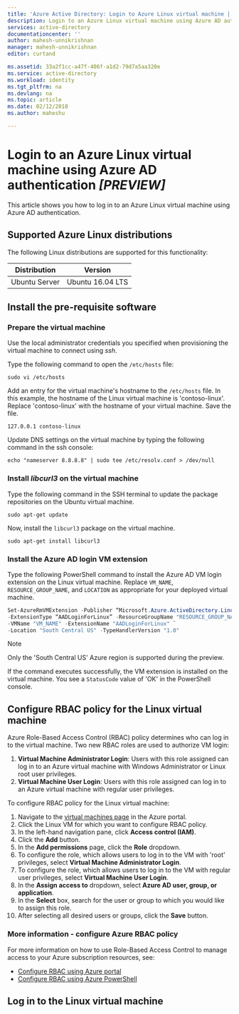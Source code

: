 ```yaml
---
title: 'Azure Active Directory: Login to Azure Linux virtual machine | Microsoft Docs'
description: Login to an Azure Linux virtual machine using Azure AD authentication
services: active-directory
documentationcenter: ''
author: mahesh-unnikrishnan
manager: mahesh-unnikrishnan
editor: curtand

ms.assetid: 33a2f1cc-a47f-406f-a1d2-79d7a5aa320e
ms.service: active-directory
ms.workload: identity
ms.tgt_pltfrm: na
ms.devlang: na
ms.topic: article
ms.date: 02/12/2018
ms.author: maheshu

---
```


# Login to an Azure Linux virtual machine using Azure AD authentication *[PREVIEW]*
This article shows you how to log in to an Azure Linux virtual machine using Azure AD authentication.

## Supported Azure Linux distributions
The following Linux distributions are supported for this functionality:

| Distribution | Version |
| --- | --- |
| Ubuntu Server | Ubuntu 16.04 LTS |


## Install the pre-requisite software

### Prepare the virtual machine
Use the local administrator credentials you specified when provisioning the virtual machine to connect using *ssh*.

Type the following command to open the ```/etc/hosts``` file:
```
sudo vi /etc/hosts
```

Add an entry for the virtual machine's hostname to the ```/etc/hosts``` file. In this example, the hostname of the Linux virtual machine is 'contoso-linux'. Replace 'contoso-linux' with the hostname of your virtual machine. Save the file.
```
127.0.0.1 contoso-linux
```

Update DNS settings on the virtual machine by typing the following command in the ssh console:
```
echo "nameserver 8.8.8.8" | sudo tee /etc/resolv.conf > /dev/null
```

### Install *libcurl3* on the virtual machine
Type the following command in the SSH terminal to update the package repositories on the Ubuntu virtual machine.
```
sudo apt-get update
```
Now, install the ```libcurl3``` package on the virtual machine.
```
sudo apt-get install libcurl3
```

### Install the Azure AD login VM extension
Type the following PowerShell command to install the Azure AD VM login extension on the Linux virtual machine. Replace ```VM_NAME```, ```RESOURCE_GROUP_NAME```, and ```LOCATION``` as appropriate for your deployed virtual machine.

```PowerShell
Set-AzureRmVMExtension -Publisher “Microsoft.Azure.ActiveDirectory.LinuxSSH.Edp” `
-ExtensionType “AADLoginForLinux” -ResourceGroupName "RESOURCE_GROUP_NAME" `
-VMName "VM_NAME" -ExtensionName "AADLoginForLinux" `
-Location "South Central US" -TypeHandlerVersion "1.0"
```

>[!NOTE] 
> Only the 'South Central US' Azure region is supported during the preview.
>

If the command executes successfully, the VM extension is installed on the virtual machine. You see a ```StatusCode``` value of 'OK' in the PowerShell console.


## Configure RBAC policy for the Linux virtual machine
Azure Role-Based Access Control (RBAC) policy determines who can log in to the virtual machine. Two new RBAC roles are used to authorize VM login:
1. **Virtual Machine Administrator Login**: Users with this role assigned can log in to an Azure virtual machine with Windows Administrator or Linux root user privileges.
2. **Virtual Machine User Login**: Users with this role assigned can log in to an Azure virtual machine with regular user privileges.

To configure RBAC policy for the Linux virtual machine:

1. Navigate to the [virtual machines page](https://portal.azure.com/#blade/HubsExtension/Resources/resourceType/Microsoft.Compute%2FVirtualMachines) in the Azure portal.
2. Click the Linux VM for which you want to configure RBAC policy.
3. In the left-hand navigation pane, click **Access control (IAM)**.
4. Click the **Add** button.
5. In the **Add permissions** page, click the **Role** dropdown.
6. To configure the role, which allows users to log in to the VM with 'root' privileges, select **Virtual Machine Administrator Login**.
7. To configure the role, which allows users to log in to the VM with regular user privileges, select **Virtual Machine User Login**.
8. In the **Assign access to** dropdown, select **Azure AD user, group, or application**.
9. In the **Select** box, search for the user or group to which you would like to assign this role.
10. After selecting all desired users or groups, click the **Save** button.

### More information - configure Azure RBAC policy
For more information on how to use Role-Based Access Control to manage access to your Azure subscription resources, see:
* [Configure RBAC using Azure portal](../../active-directory/role-based-access-control-configure.md)
* [Configure RBAC using Azure PowerShell](../../active-directory/role-based-access-control-manage-access-powershell.md)

## Log in to the Linux virtual machine
